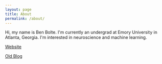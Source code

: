 ```yaml
---
layout: page
title: About
permalink: /about/
---
```


Hi, my name is Ben Bolte. I'm currently an undergrad at Emory University in Atlanta, Georgia. I'm interested in neuroscience and machine learning.

[Website](http://benjaminbolte.com)

[Old Blog](https://benjaminbolte.wordpress.com/)


